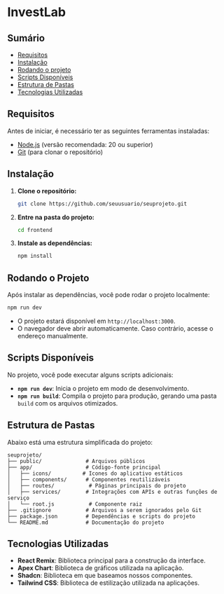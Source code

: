 # InvestLab

## Sumário

- [Requisitos](#requisitos)
- [Instalação](#instalação)
- [Rodando o projeto](#rodando-o-projeto)
- [Scripts Disponíveis](#scripts-disponíveis)
- [Estrutura de Pastas](#estrutura-de-pastas)
- [Tecnologias Utilizadas](#tecnologias-utilizadas)

## Requisitos

Antes de iniciar, é necessário ter as seguintes ferramentas instaladas:

- [Node.js](https://nodejs.org/) (versão recomendada: 20 ou superior)
- [Git](https://git-scm.com/) (para clonar o repositório)

## Instalação

1. **Clone o repositório:**

   ```bash
   git clone https://github.com/seuusuario/seuprojeto.git
   ```

2. **Entre na pasta do projeto:**

   ```bash
   cd frontend
   ```

3. **Instale as dependências:**

   ```bash
   npm install
   ```

## Rodando o Projeto

Após instalar as dependências, você pode rodar o projeto localmente:

```bash
npm run dev
```

- O projeto estará disponível em `http://localhost:3000`.
- O navegador deve abrir automaticamente. Caso contrário, acesse o endereço manualmente.

## Scripts Disponíveis

No projeto, você pode executar alguns scripts adicionais:

- **`npm run dev`**: Inicia o projeto em modo de desenvolvimento.
- **`npm run build`**: Compila o projeto para produção, gerando uma pasta `build` com os arquivos otimizados.

## Estrutura de Pastas

Abaixo está uma estrutura simplificada do projeto:

```
seuprojeto/
├── public/              # Arquivos públicos
├── app/                 # Código-fonte principal
│   ├── icons/          # Icones do aplicativo estáticos
│   ├── components/      # Componentes reutilizáveis
│   ├── routes/           # Páginas principais do projeto
│   ├── services/        # Integrações com APIs e outras funções de serviço
│   └── root.js           # Componente raiz
├── .gitignore           # Arquivos a serem ignorados pelo Git
├── package.json         # Dependências e scripts do projeto
└── README.md            # Documentação do projeto
```

## Tecnologias Utilizadas

- **React Remix**: Biblioteca principal para a construção da interface.
- **Apex Chart**: Biblioteca de gráficos utilizada na aplicação.
- **Shadcn**: Biblioteca em que baseamos nossos componentes.
- **Tailwind CSS**: Biblioteca de estilização utilizada na aplicações.
